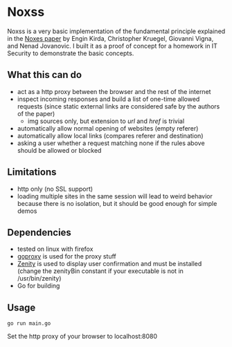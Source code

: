 # Noxss

Noxss is a very basic implementation of the fundamental principle explained in the [Noxes paper](https://sites.cs.ucsb.edu/~vigna/publications/2006_kirda_kruegel_vigna_jovanovic_SAC.pdf) by Engin Kirda, Christopher Kruegel, Giovanni Vigna, and Nenad Jovanovic.
I built it as a proof of concept for a homework in IT Security to demonstrate the basic concepts. 

## What this can do
- act as a http proxy between the browser and the rest of the internet
- inspect incoming responses and build a list of one-time allowed requests (since static external links are considered safe by the authors of the paper)
    - img sources only, but extension to _url_ and _href_ is trivial
- automatically allow normal opening of websites (empty referer)
- automatically allow local links (compares referer and destination)
- asking a user whether a request matching none if the rules above should be allowed or blocked

## Limitations
- http only (no SSL support)
- loading multiple sites in the same session will lead to weird behavior because there is no isolation, but it should be good enough for simple demos

## Dependencies

- tested on linux with firefox
- [goproxy](https://github.com/elazarl/goproxy) is used for the proxy stuff
- [Zenity](https://help.gnome.org/users/zenity/stable/) is used to display user confirmation and must be installed (change the zenityBin constant if your executable is not in /usr/bin/zenity)
- Go for building

## Usage

```
go run main.go
```

Set the http proxy of your browser to localhost:8080
